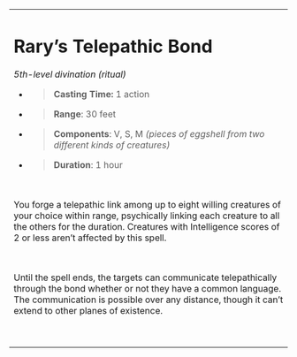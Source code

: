 <table><tbody><tr class="odd"><td><h1 id="rarys-telepathic-bond"><strong>Rary’s Telepathic Bond</strong></h1><p><em>5th-level divination (ritual)</em></p><ul><li><blockquote><p><strong>Casting Time:</strong> 1 action</p></blockquote></li><li><blockquote><p><strong>Range</strong>: 30 feet</p></blockquote></li><li><blockquote><p><strong>Components</strong>: V, S, M <em>(pieces of eggshell from two different kinds of creatures)</em></p></blockquote></li><li><blockquote><p><strong>Duration</strong>: 1 hour</p></blockquote></li></ul><p> </p><p>You forge a telepathic link among up to eight willing creatures of your choice within range, psychically linking each creature to all the others for the duration. Creatures with Intelligence scores of 2 or less aren’t affected by this spell.</p><p> </p><p>Until the spell ends, the targets can communicate telepathically through the bond whether or not they have a common language. The communication is possible over any distance, though it can’t extend to other planes of existence.</p><p> </p></td></tr></tbody></table>